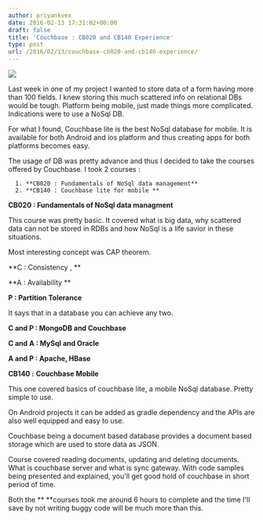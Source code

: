 ```yaml
---
author: priyankvex
date: 2016-02-13 17:31:02+00:00
draft: false
title: 'Couchbase : CB020 and CB140 Experience'
type: post
url: /2016/02/13/couchbase-cb020-and-cb140-experience/
---
```


![](https://www.drupal.org/files/project-images/couchbasecicularlogoformarketing.gif)


Last week in one of my project I wanted to store data of a form having more than 100 fields. I knew storing this much scattered info on relational DBs would be tough. Platform being mobile, just made things more complicated. Indications were to use a NoSql DB.

For  what I found, Couchbase lite is the best NoSql database for mobile. It is available for both Android and ios platform and thus creating apps for both platforms becomes easy.

The usage of DB was pretty advance and thus I decided to take the courses offered by Couchbase. I took 2 courses :



	  1. **CB020 : Fundamentals of NoSql data management**
	  2. **CB140 : Couchbase lite for mobile **

**CB020 : Fundamentals of NoSql data managment**

This course was pretty basic. It covered what is big data, why scattered data can not be stored in RDBs and how NoSql is a life savior in these situations.

Most interesting concept was CAP theorem.

**C : Consistency , **

**A : Availability **

**P : Partition Tolerance**

It says that in a database you can achieve any two.

**C and P : MongoDB and Couchbase**

**C and A : MySql and Oracle**

**A and P : Apache,  HBase**



**CB140 :** **Couchbase Mobile**

This one covered basics of couchbase lite, a mobile NoSql database. Pretty simple to use.

On Android projects it can be added as gradle dependency and the APIs are also well equipped and easy to use.

Couchbase being a document based database provides a document based storage which are used to store data as JSON.

Course covered reading documents, updating and deleting documents. What is couchbase server and what is sync gateway. With code samples being presented and explained, you'll get good hold of couchbase in short period of time.

Both the ** **courses took me around 6 hours to complete and the time I'll save by not writing buggy code will be much more than this.
